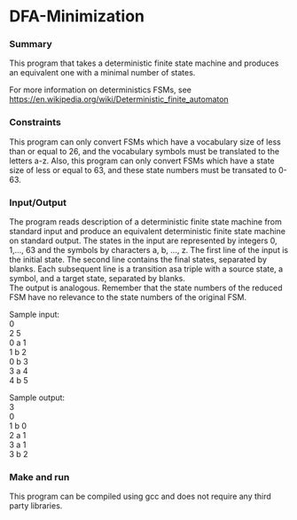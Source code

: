 # DFA-Minimization

### Summary
This program that takes a deterministic finite state machine and produces an equivalent one with a minimal number of states.

For more information on deterministics FSMs, see https://en.wikipedia.org/wiki/Deterministic_finite_automaton

### Constraints

This program can only convert FSMs which have a vocabulary size of less than or equal to 26, and the vocabulary symbols must
be translated to the letters a-z. Also, this program can only convert FSMs which have a state size of less or equal to 63, and these 
state numbers must be transated to 0-63.


### Input/Output
The program reads description of a deterministic finite state machine from standard input and produce an equivalent deterministic
finite state machine on standard output.  The states in the input are represented by integers
0, 1,..., 63 and the symbols by characters a, b, ..., z. 
The first line of the input is the initial state.
The second line contains the final states, separated by blanks. 
Each subsequent line is a transition asa triple with a source state, a symbol, and a target state, separated by blanks.  
The output is analogous. Remember that the state numbers of the reduced FSM have no relevance to the state numbers of the original FSM.

 Sample input:<br />
 0<br />
 2 5<br />
 0 a 1<br />
 1 b 2<br />
 0 b 3<br />
 3 a 4<br />
 4 b 5<br />
 
 Sample output:<br />
 3<br />
 0<br />
 1 b 0<br />
 2 a 1<br />
 3 a 1<br />
 3 b 2<br />
 
### Make and run
 
This program can be compiled using gcc and does not require any third party libraries.
 

